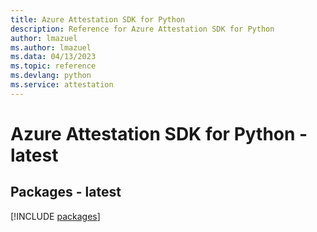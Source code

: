 ```yaml
---
title: Azure Attestation SDK for Python
description: Reference for Azure Attestation SDK for Python
author: lmazuel
ms.author: lmazuel
ms.data: 04/13/2023
ms.topic: reference
ms.devlang: python
ms.service: attestation
---
```

# Azure Attestation SDK for Python - latest
## Packages - latest
[!INCLUDE [packages](attestation-index.md)]